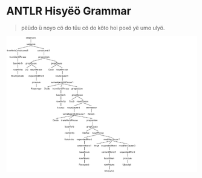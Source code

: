 # ANTLR Hisyëö Grammar

> pëüdo ü noyo cö do tüu cö do köto hoi poxö yë umo ulyö.

![parseTree.png](parseTree.png)